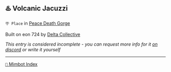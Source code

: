 ## ♨️ Volcanic Jacuzzi

`🪧 Place` in [Peace Death Gorge](<https://zeithalt.github.io/r/peace_death_gorge.html>)

Built on eon 724 by [Delta Collective](<https://zeithalt.github.io/r/delta_collective.html>)

_This entry is considered incomplete - you can request more info for it [on discord](<https://discord.com/channels/562910943848169472/1173922660489633802>) or write it yourself_

-----
[`📑` Mimbot Index](<https://zeithalt.github.io/r/#16d0>)
<!---
keywords:  dc, peace death gorge, influeno
aliases: 
-->